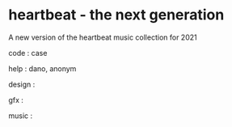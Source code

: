 # heartbeat - the next generation

A new version of the heartbeat music collection for 2021

code : case

help : dano, anonym

design : 

gfx :

music :
